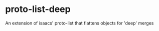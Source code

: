 proto-list-deep
===============

An extension of isaacs' proto-list that flattens objects for 'deep' merges